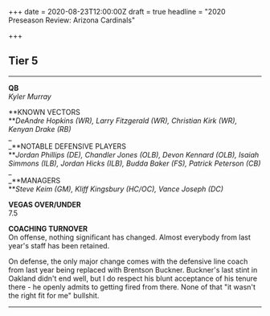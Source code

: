 +++
date = 2020-08-23T12:00:00Z
draft = true
headline = "2020 Preseason Review: Arizona Cardinals"

+++
## Tier 5

***

**QB**  
_Kyler Murray_

**KNOWN VECTORS  
**_DeAndre Hopkins (WR), Larry Fitzgerald (WR), Christian Kirk (WR), Kenyan Drake (RB)_  
_  
_**NOTABLE DEFENSIVE PLAYERS  
**_Jordan Phillips (DE), Chandler Jones (OLB), Devon Kennard (OLB), Isaiah Simmons (ILB), Jordan Hicks (ILB), Budda Baker (FS), Patrick Peterson (CB)_  
_  
_**MANAGERS  
**_Steve Keim (GM), Kliff Kingsbury (HC/OC), Vance Joseph (DC)_  
  
**VEGAS OVER/UNDER**  
7\.5  
  
**COACHING TURNOVER**  
On offense, nothing significant has changed. Almost everybody from last year's staff has been retained.

On defense, the only major change comes with the defensive line coach from last year being replaced with Brentson Buckner. Buckner's last stint in Oakland didn't end well, but I do respect his blunt acceptance of his tenure there - he openly admits to getting fired from there. None of that "it wasn't the right fit for me" bullshit.

***